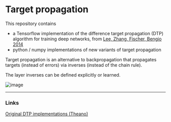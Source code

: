 # Target propagation

This repository contains

* a Tensorflow implementation of the difference target propagation (DTP) algorithm for training deep networks, from [Lee, Zhang, Fischer, Bengio 2014](https://arxiv.org/abs/1412.7525)
* python / numpy implementations of new variants of target propagation

Target propagation is an alternative to backpropagation that propagates targets (instead of errors) via inverses (instead of the chain rule).

The layer inverses can be defined explicitly or learned.

![image](https://cloud.githubusercontent.com/assets/7425776/22083370/db10a78a-dd99-11e6-9b98-5d04b201bd64.png)

-----------

### Links

[Original DTP implementations (Theano)](https://github.com/donghyunlee/dtp)